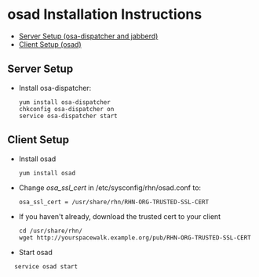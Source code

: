 # osad Installation Instructions



 * [Server Setup (osa-dispatcher and jabberd)](OSADSetup#ServerSetup)
 * [Client Setup (osad)](OSADSetup#ClientSetup)

## Server Setup
  * Install osa-dispatcher:
    ```shell
    yum install osa-dispatcher
    chkconfig osa-dispatcher on
    service osa-dispatcher start
    ```

## Client Setup
 * Install osad
    ```shell
    yum install osad
    ```
 * Change *osa_ssl_cert* in /etc/sysconfig/rhn/osad.conf to:

    `osa_ssl_cert = /usr/share/rhn/RHN-ORG-TRUSTED-SSL-CERT`

 * If you haven't already, download the trusted cert to your client
    ```shell
    cd /usr/share/rhn/
    wget http://yourspacewalk.example.org/pub/RHN-ORG-TRUSTED-SSL-CERT
    ```
 * Start osad
  ```shell
    service osad start
  ```
